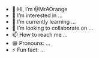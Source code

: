 - 👋 Hi, I’m @MrAOrange
- 👀 I’m interested in ...
- 🌱 I’m currently learning ...
- 💞️ I’m looking to collaborate on ...
- 📫 How to reach me ...
- 😄 Pronouns: ...
- ⚡ Fun fact: ...

<!---
MrAOrange/MrAOrange is a ✨ special ✨ repository because its `README.md` (this file) appears on your GitHub profile.
You can click the Preview link to take a look at your changes.
--->
